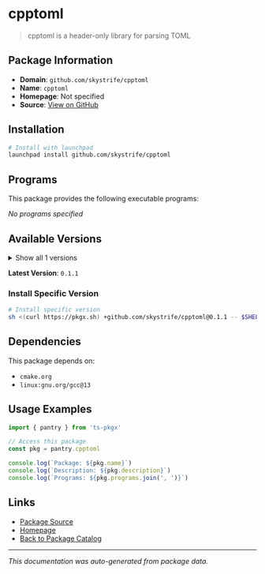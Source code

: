 # cpptoml

> cpptoml is a header-only library for parsing TOML

## Package Information

- **Domain**: `github.com/skystrife/cpptoml`
- **Name**: `cpptoml`
- **Homepage**: Not specified
- **Source**: [View on GitHub](https://github.com/pkgxdev/pantry/tree/main/projects/github.com/skystrife/cpptoml/package.yml)

## Installation

```bash
# Install with launchpad
launchpad install github.com/skystrife/cpptoml
```

## Programs

This package provides the following executable programs:

*No programs specified*

## Available Versions

<details>
<summary>Show all 1 versions</summary>

- `0.1.1`

</details>

**Latest Version**: `0.1.1`

### Install Specific Version

```bash
# Install specific version
sh <(curl https://pkgx.sh) +github.com/skystrife/cpptoml@0.1.1 -- $SHELL -i
```

## Dependencies

This package depends on:

- `cmake.org`
- `linux:gnu.org/gcc@13`

## Usage Examples

```typescript
import { pantry } from 'ts-pkgx'

// Access this package
const pkg = pantry.cpptoml

console.log(`Package: ${pkg.name}`)
console.log(`Description: ${pkg.description}`)
console.log(`Programs: ${pkg.programs.join(', ')}`)
```

## Links

- [Package Source](https://github.com/pkgxdev/pantry/tree/main/projects/github.com/skystrife/cpptoml/package.yml)
- [Homepage](#)
- [Back to Package Catalog](../../../package-catalog.md)

---

*This documentation was auto-generated from package data.*
